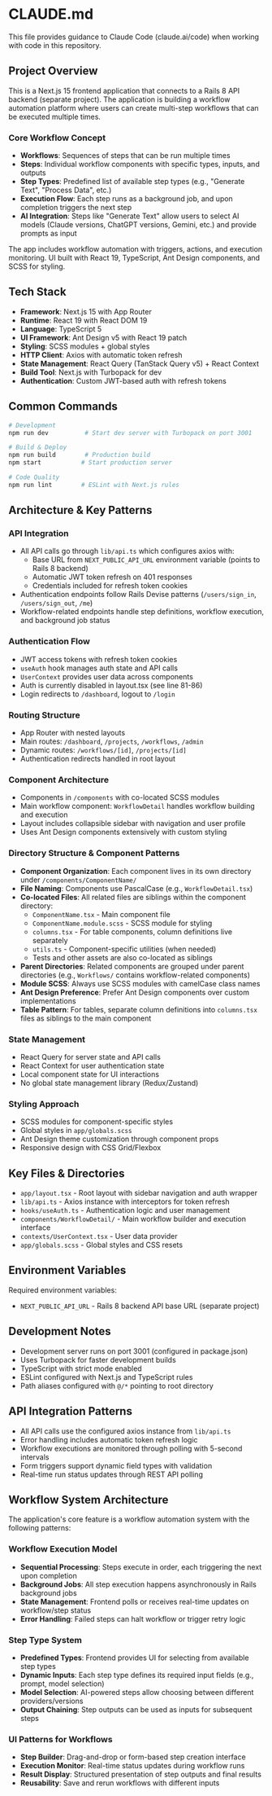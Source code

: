 # CLAUDE.md

This file provides guidance to Claude Code (claude.ai/code) when working with code in this repository.

## Project Overview

This is a Next.js 15 frontend application that connects to a Rails 8 API backend (separate project). The application is building a workflow automation platform where users can create multi-step workflows that can be executed multiple times.

### Core Workflow Concept
- **Workflows**: Sequences of steps that can be run multiple times
- **Steps**: Individual workflow components with specific types, inputs, and outputs
- **Step Types**: Predefined list of available step types (e.g., "Generate Text", "Process Data", etc.)
- **Execution Flow**: Each step runs as a background job, and upon completion triggers the next step
- **AI Integration**: Steps like "Generate Text" allow users to select AI models (Claude versions, ChatGPT versions, Gemini, etc.) and provide prompts as input

The app includes workflow automation with triggers, actions, and execution monitoring. UI built with React 19, TypeScript, Ant Design components, and SCSS for styling.

## Tech Stack

- **Framework**: Next.js 15 with App Router
- **Runtime**: React 19 with React DOM 19
- **Language**: TypeScript 5
- **UI Framework**: Ant Design v5 with React 19 patch
- **Styling**: SCSS modules + global styles
- **HTTP Client**: Axios with automatic token refresh
- **State Management**: React Query (TanStack Query v5) + React Context
- **Build Tool**: Next.js with Turbopack for dev
- **Authentication**: Custom JWT-based auth with refresh tokens

## Common Commands

```bash
# Development
npm run dev          # Start dev server with Turbopack on port 3001

# Build & Deploy  
npm run build        # Production build
npm start           # Start production server

# Code Quality
npm run lint        # ESLint with Next.js rules
```

## Architecture & Key Patterns

### API Integration
- All API calls go through `lib/api.ts` which configures axios with:
  - Base URL from `NEXT_PUBLIC_API_URL` environment variable (points to Rails 8 backend)
  - Automatic JWT token refresh on 401 responses
  - Credentials included for refresh token cookies
- Authentication endpoints follow Rails Devise patterns (`/users/sign_in`, `/users/sign_out`, `/me`)
- Workflow-related endpoints handle step definitions, workflow execution, and background job status

### Authentication Flow
- JWT access tokens with refresh token cookies
- `useAuth` hook manages auth state and API calls
- `UserContext` provides user data across components
- Auth is currently disabled in layout.tsx (see line 81-86)
- Login redirects to `/dashboard`, logout to `/login`

### Routing Structure
- App Router with nested layouts
- Main routes: `/dashboard`, `/projects`, `/workflows`, `/admin`
- Dynamic routes: `/workflows/[id]`, `/projects/[id]`
- Authentication redirects handled in root layout

### Component Architecture
- Components in `/components` with co-located SCSS modules
- Main workflow component: `WorkflowDetail` handles workflow building and execution
- Layout includes collapsible sidebar with navigation and user profile
- Uses Ant Design components extensively with custom styling

### Directory Structure & Component Patterns
- **Component Organization**: Each component lives in its own directory under `/components/ComponentName/`
- **File Naming**: Components use PascalCase (e.g., `WorkflowDetail.tsx`)
- **Co-located Files**: All related files are siblings within the component directory:
  - `ComponentName.tsx` - Main component file
  - `ComponentName.module.scss` - SCSS module for styling
  - `columns.tsx` - For table components, column definitions live separately
  - `utils.ts` - Component-specific utilities (when needed)
  - Tests and other assets are also co-located as siblings
- **Parent Directories**: Related components are grouped under parent directories (e.g., `Workflows/` contains workflow-related components)
- **Module SCSS**: Always use SCSS modules with camelCase class names
- **Ant Design Preference**: Prefer Ant Design components over custom implementations
- **Table Pattern**: For tables, separate column definitions into `columns.tsx` files as siblings to the main component

### State Management
- React Query for server state and API calls
- React Context for user authentication state
- Local component state for UI interactions
- No global state management library (Redux/Zustand)

### Styling Approach
- SCSS modules for component-specific styles
- Global styles in `app/globals.scss`
- Ant Design theme customization through component props
- Responsive design with CSS Grid/Flexbox

## Key Files & Directories

- `app/layout.tsx` - Root layout with sidebar navigation and auth wrapper
- `lib/api.ts` - Axios instance with interceptors for token refresh
- `hooks/useAuth.ts` - Authentication logic and user management
- `components/WorkflowDetail/` - Main workflow builder and execution interface
- `contexts/UserContext.tsx` - User data provider
- `app/globals.scss` - Global styles and CSS resets

## Environment Variables

Required environment variables:
- `NEXT_PUBLIC_API_URL` - Rails 8 backend API base URL (separate project)

## Development Notes

- Development server runs on port 3001 (configured in package.json)
- Uses Turbopack for faster development builds
- TypeScript with strict mode enabled
- ESLint configured with Next.js and TypeScript rules
- Path aliases configured with `@/*` pointing to root directory

## API Integration Patterns

- All API calls use the configured axios instance from `lib/api.ts`
- Error handling includes automatic token refresh logic
- Workflow executions are monitored through polling with 5-second intervals
- Form triggers support dynamic field types with validation
- Real-time run status updates through REST API polling

## Workflow System Architecture

The application's core feature is a workflow automation system with the following patterns:

### Workflow Execution Model
- **Sequential Processing**: Steps execute in order, each triggering the next upon completion
- **Background Jobs**: All step execution happens asynchronously in Rails background jobs
- **State Management**: Frontend polls or receives real-time updates on workflow/step status
- **Error Handling**: Failed steps can halt workflow or trigger retry logic

### Step Type System
- **Predefined Types**: Frontend provides UI for selecting from available step types
- **Dynamic Inputs**: Each step type defines its required input fields (e.g., prompt, model selection)
- **Model Selection**: AI-powered steps allow choosing between different providers/versions
- **Output Chaining**: Step outputs can be used as inputs for subsequent steps

### UI Patterns for Workflows
- **Step Builder**: Drag-and-drop or form-based step creation interface
- **Execution Monitor**: Real-time status updates during workflow runs
- **Result Display**: Structured presentation of step outputs and final results
- **Reusability**: Save and rerun workflows with different inputs